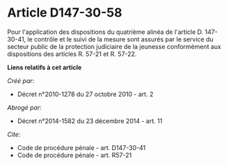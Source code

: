 # Article D147-30-58

Pour l'application des dispositions du quatrième alinéa de l'article D. 147-30-41, le contrôle et le suivi de la mesure sont
assurés par le service du secteur public de la protection judiciaire de la jeunesse conformément aux dispositions des
articles R. 57-21 et R. 57-22.

**Liens relatifs à cet article**

_Créé par_:

  - Décret n°2010-1278 du 27 octobre 2010 - art. 2

_Abrogé par_:

  - Décret n°2014-1582 du 23 décembre 2014 - art. 11

_Cite_:

  - Code de procédure pénale - art. D147-30-41
  - Code de procédure pénale - art. R57-21
